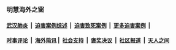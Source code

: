 
### 明慧海外之窗

####  [武汉肺炎](indexes/365.md?t=02251700) &nbsp;|&nbsp;  [迫害案例综述](indexes/328.md?t=02251700) &nbsp;|&nbsp; [迫害致死案例](indexes/277.md?t=02251700)  &nbsp;|&nbsp; [更多迫害案例](indexes/81.md?t=02251700)  &nbsp;|&nbsp; 
####  [时事评论](indexes/19.md?t=02251700) &nbsp;|&nbsp; [海外简讯](indexes/245.md?t=02251700)&nbsp;|&nbsp;  [社会支持](indexes/140.md?t=02251700) &nbsp;|&nbsp; [褒奖决议](indexes/282.md?t=02251700) &nbsp;|&nbsp; [社区报道](indexes/91.md?t=02251700)  &nbsp;|&nbsp; [天人之间](indexes/78.md?t=02251700) 

